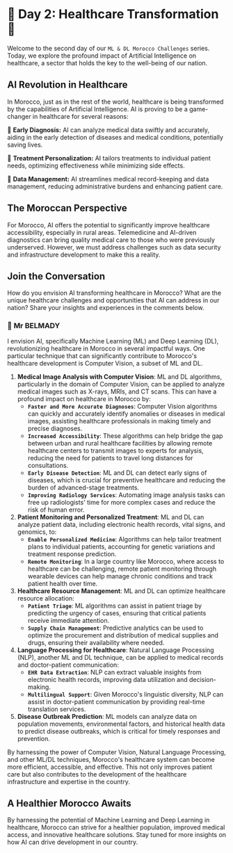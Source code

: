 # **🏥 Day 2: Healthcare Transformation 🏥**
Welcome to the second day of our ``ML & DL Morocco Challenges`` series. Today, we explore the profound impact of Artificial Intelligence on healthcare, a sector that holds the key to the well-being of our nation.

## **AI Revolution in Healthcare**

In Morocco, just as in the rest of the world, healthcare is being transformed by the capabilities of Artificial Intelligence. AI is proving to be a game-changer in healthcare for several reasons:

🔹 **Early Diagnosis:** AI can analyze medical data swiftly and accurately, aiding in the early detection of diseases and medical conditions, potentially saving lives.

🔹 **Treatment Personalization:** AI tailors treatments to individual patient needs, optimizing effectiveness while minimizing side effects.

🔹 **Data Management:** AI streamlines medical record-keeping and data management, reducing administrative burdens and enhancing patient care.

## **The Moroccan Perspective**

For Morocco, AI offers the potential to significantly improve healthcare accessibility, especially in rural areas. Telemedicine and AI-driven diagnostics can bring quality medical care to those who were previously underserved. However, we must address challenges such as data security and infrastructure development to make this a reality.

<!-- 🚀 **[Explore How AI is Transforming Healthcare in Morocco](https://thinkable-expert-c75.notion.site/Day-2-Healthcare-Transformation-99ba4177adad43b38be580e555889e2d?pvs=4)** 🚀 -->

## **Join the Conversation**

How do you envision AI transforming healthcare in Morocco? What are the unique healthcare challenges and opportunities that AI can address in our nation? Share your insights and experiences in the comments below.

### 🧠 **Mr BELMADY**

I envision AI, specifically Machine Learning (ML) and Deep Learning (DL), revolutionizing healthcare in Morocco in several impactful ways. One particular technique that can significantly contribute to Morocco's healthcare development is Computer Vision, a subset of ML and DL.

1. **Medical Image Analysis with Computer Vision**: ML and DL algorithms, particularly in the domain of Computer Vision, can be applied to analyze medical images such as X-rays, MRIs, and CT scans. This can have a profound impact on healthcare in Morocco by:
    - **``Faster and More Accurate Diagnoses``**: Computer Vision algorithms can quickly and accurately identify anomalies or diseases in medical images, assisting healthcare professionals in making timely and precise diagnoses.
    - **``Increased Accessibility``**: These algorithms can help bridge the gap between urban and rural healthcare facilities by allowing remote healthcare centers to transmit images to experts for analysis, reducing the need for patients to travel long distances for consultations.
    - **``Early Disease Detection``**: ML and DL can detect early signs of diseases, which is crucial for preventive healthcare and reducing the burden of advanced-stage treatments.
    - **``Improving Radiology Services``**: Automating image analysis tasks can free up radiologists' time for more complex cases and reduce the risk of human error.
2. **Patient Monitoring and Personalized Treatment**: ML and DL can analyze patient data, including electronic health records, vital signs, and genomics, to:
    - **``Enable Personalized Medicine``**: Algorithms can help tailor treatment plans to individual patients, accounting for genetic variations and treatment response prediction.
    - **``Remote Monitoring``**: In a large country like Morocco, where access to healthcare can be challenging, remote patient monitoring through wearable devices can help manage chronic conditions and track patient health over time.
3. **Healthcare Resource Management**: ML and DL can optimize healthcare resource allocation:
    - **``Patient Triage``**: ML algorithms can assist in patient triage by predicting the urgency of cases, ensuring that critical patients receive immediate attention.
    - **``Supply Chain Management``**: Predictive analytics can be used to optimize the procurement and distribution of medical supplies and drugs, ensuring their availability where needed.
4. **Language Processing for Healthcare**: Natural Language Processing (NLP), another ML and DL technique, can be applied to medical records and doctor-patient communication:
    - **``EHR Data Extraction``**: NLP can extract valuable insights from electronic health records, improving data utilization and decision-making.
    - **``Multilingual Support``**: Given Morocco's linguistic diversity, NLP can assist in doctor-patient communication by providing real-time translation services.
5. **Disease Outbreak Prediction**: ML models can analyze data on population movements, environmental factors, and historical health data to predict disease outbreaks, which is critical for timely responses and prevention.

By harnessing the power of Computer Vision, Natural Language Processing, and other ML/DL techniques, Morocco's healthcare system can become more efficient, accessible, and effective. This not only improves patient care but also contributes to the development of the healthcare infrastructure and expertise in the country.

## **A Healthier Morocco Awaits**

By harnessing the potential of Machine Learning and Deep Learning in healthcare, Morocco can strive for a healthier population, improved medical access, and innovative healthcare solutions. Stay tuned for more insights on how AI can drive development in our country.

